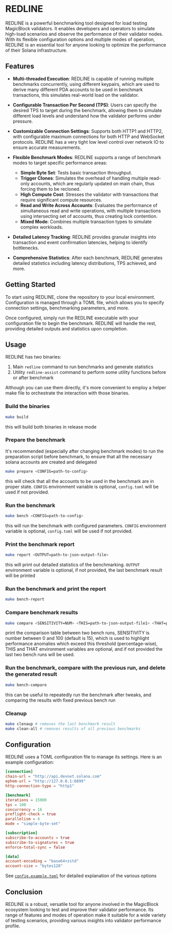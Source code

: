 
# REDLINE

REDLINE is a powerful benchmarking tool designed for load testing MagicBlock validators. It enables developers and operators to simulate high-load scenarios and observe the performance of their validator nodes. With its flexible configuration options and multiple modes of operation, REDLINE is an essential tool for anyone looking to optimize the performance of their Solana infrastructure.

## Features

- **Multi-threaded Execution**: REDLINE is capable of running multiple benchmarks concurrently, using different keypairs, which are used to derive many different PDA accounts to be used in benchmark transactions, this simulates real-world load on the validator.
  
- **Configurable Transaction Per Second (TPS)**: Users can specify the desired TPS to target during the benchmark, allowing them to simulate different load levels and understand how the validator performs under pressure.

- **Customizable Connection Settings**: Supports both HTTP1 and HTTP2, with configurable maximum connections for both HTTP and WebSocket protocols. REDLINE has a very tight low level control over network IO to ensure accurate measurements.

- **Flexible Benchmark Modes**: REDLINE supports a range of benchmark modes to target specific performance areas:
  - **Simple Byte Set**: Tests basic transaction throughput.
  - **Trigger Clones**: Simulates the overhead of handling multiple read-only accounts, which are regularly updated on main chain, thus forcing them to be recloned.
  - **High Compute Cost**: Stresses the validator with transactions that require significant compute resources.
  - **Read and Write Across Accounts**: Evaluates the performance of simultaneous read and write operations, with multiple transactions using intersecting set of accounts, thus creating lock contention.
  - **Mixed Mode**: Combines multiple transaction types to simulate complex workloads.

- **Detailed Latency Tracking**: REDLINE provides granular insights into transaction and event confirmation latencies, helping to identify bottlenecks.

- **Comprehensive Statistics**: After each benchmark, REDLINE generates detailed statistics including latency distributions, TPS achieved, and more.

## Getting Started

To start using REDLINE, clone the repository to your local environment. Configuration is managed through a TOML file, which allows you to specify connection settings, benchmarking parameters, and more.

Once configured, simply run the REDLINE executable with your configuration file to begin the benchmark. REDLINE will handle the rest, providing detailed outputs and statistics upon completion.

## Usage
REDLINE has two binaries:
1. Main `redline` command to run benchmarks and generate statistics
2. Utility `redline-assist` command to perform some utility functions before or after benchmark

Although you can use them directly, it's more convenient to employ a helper make file to orchestrate the interaction with those binaries.

### Build the binaries
```bash
make build
```
this will build both binaries in release mode

### Prepare the benchmark
It's recommended (especially after changing benchmark modes) to run the
preparation script before benchmark, to ensure that all the necessary solana
accounts are created and delegated 
```bash
make prepare <CONFIG=path-to-config>
```
this will check that all the accounts to be used in the benchmark are in proper state. `CONFIG` environment variable is optional, `config.toml` will be used if not provided. 

### Run the benchmark
```bash
make bench <CONFIG=path-to-config>
```
this will run the benchmark with configured parameters. `CONFIG` environment
variable is optional, `config.toml` will be used if not provided. 

### Print the benchmark report
```bash
make report <OUTPUT=path-to-json-output-file>
```
this will print out detailed statistics of the benchmarking. `OUTPUT`
environment variable is optional, if not provided, the last benchmark result
will be printed

### Run the benchmark and print the report
```bash
make bench-report
```

### Compare benchmark results
```bash
make compare <SENSITIVITY=NUM> <THIS=path-to-json-output-file1> <THAT=path-to-json-output-file2>
```
print the comparison table between two bench runs, SENSITIVITY is number between 0 and 100 (default is 15), which is used to highlight performance anomalies which exceed this threshold (percentage-wise), THIS and THAT environment variables are optional, and if not provided the last two bench runs will be used.

### Run the benchmark, compare with the previous run, and delete the generated result
```bash
make bench-compare
```
this can be useful to repeatedly run the benchmark after tweaks, and comparing the results with fixed previous bench run

### Cleanup
```bash
make clenaup # removes the last benchmark result
make clean-all # removes results of all previous benchmarks
```


## Configuration

REDLINE uses a TOML configuration file to manage its settings. Here is an example configuration:
```toml
[connection]
chain-url = "http://api.devnet.solana.com"
ephem-url = "http://127.0.0.1:8899"
http-connection-type = "http1"

[benchmark]
iterations = 15000
tps = 100
concurrency = 16
preflight-check = true
parallelism = 4
mode = "simple-byte-set"

[subscription]
subscribe-to-accounts = true
subscribe-to-signatures = true
enforce-total-sync = false

[data]
account-encoding = "base64+zstd"
account-size = "bytes128"
```
See [`config.example.toml`](./config.example.toml) for detailed explanation of the various options

## Conclusion

REDLINE is a robust, versatile tool for anyone involved in the MagicBlock ecosystem looking to test and improve their validator performance. Its range of features and modes of operation make it suitable for a wide variety of testing scenarios, providing various insights into validator performance profile.
